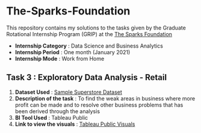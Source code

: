 # The-Sparks-Foundation 
This repository contains my solutions to the tasks given by the Graduate Rotational Internship Program (GRIP) at the [The Sparks Foundation](https://www.thesparksfoundationsingapore.org/) 
* **Internship Category** : Data Science and Business Analytics
* **Internship Period** : One month (January 2021)
* **Internship Mode** : Work from Home

## Task 3 : Exploratory Data Analysis - Retail
1. **Dataset Used** : [Sample Superstore Dataset](https://drive.google.com/file/d/1lV7is1B566UQPYzzY8R2ZmOritTW299S/view)
2. **Description of the task** : To find the weak areas in business where more profit can be made and to resolve other business problems that has been derived through the analysis
3. **BI Tool Used** : Tableau Public
4. **Link to view the visuals** : [Tableau Public Visuals](https://public.tableau.com/profile/sneha1755#!/vizhome/GRIPTask3_16096138099140/SampleSuperstoreCompleteAnalysis)
